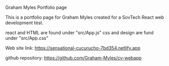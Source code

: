 Graham Myles Portfolio page

This is a portfolio page for Graham Myles created for a SovTech React web development test.

react and HTML are found under "src/App.js"
css and design are fund under "src/App.css"

Web site link:
https://sensational-cucurucho-7bd354.netlify.app

github repository:
https://github.com/Graham-Myles/cv-webapp